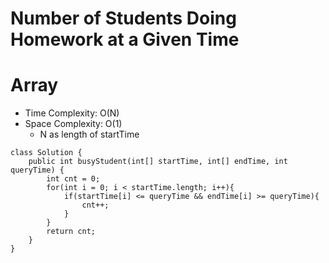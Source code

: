 # Number of Students Doing Homework at a Given Time

# Array

- Time Complexity: O(N)
- Space Complexity: O(1)
  - N as length of startTime

```
class Solution {
    public int busyStudent(int[] startTime, int[] endTime, int queryTime) {
        int cnt = 0;
        for(int i = 0; i < startTime.length; i++){
            if(startTime[i] <= queryTime && endTime[i] >= queryTime){
                cnt++;
            }
        }
        return cnt;
    }
}
```
